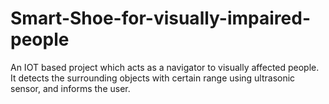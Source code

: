 # Smart-Shoe-for-visually-impaired-people

  An IOT based project which acts as a navigator to visually affected people. It detects the surrounding objects with certain range using ultrasonic sensor, and informs the user.
